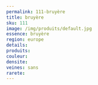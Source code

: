 ```yaml
---
permalink: 111-bruyère
title: bruyère
sku: 111
image: /img/produits/default.jpg
essence: bruyère
region: europe
details: 
produits:
couleur: 
densite: 
veines: sans
rarete: 
---
```


